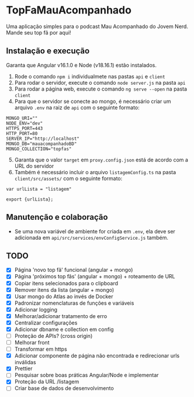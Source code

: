 # TopFaMauAcompanhado
Uma aplicação simples para o podcast Mau Acompanhado do Jovem Nerd.
Mande seu top fã por aqui!

## Instalação e execução
Garanta que Angular v16.1.0 e Node (v18.16.1) estão instalados.

1. Rode o comando `npm i` individualmete nas pastas `api` e `client`
2. Para rodar o servidor, execute o comando `node server.js` na pasta `api`
3. Para rodar a página web, execute o comando `ng serve --open` na pasta `client`
4. Para que o servidor se conecte ao mongo, é necessário criar um arquivo `.env` na raiz de `api` com o seguinte formato:
```
MONGO_URI=""
NODE_ENV="dev"
HTTPS_PORT=443
HTTP_PORT=80
SERVER_IP="http://localhost"
MONGO_DB="mauacompanhadoBD"
MONGO_COLLECTION="topfas"
```
5. Garanta que o valor `target` em `proxy.config.json` está de acordo com a URL do servidor
6. Também é necessário incluir o arquivo `listagemConfig.ts` na pasta `client/src/assets/` com o seguinte formato:

```
var urlLista = "listagem"

export {urlLista};
```

## Manutenção e colaboração
* Se uma nova variável de ambiente for criada em  `.env`, ela deve ser adicionada em `api/src/services/envConfigService.js` também.

## TODO
- [x] Página 'novo top fã' funcional (angular + mongo)
- [x] Página 'próximos top fãs' (angular + mongo) + roteamento de URL
- [x] Copiar itens selecionados para o clipboard
- [x] Remover itens da lista (angular + mongo)
- [x] Usar mongo do Atlas ao invés de Docker
- [x] Padronizar nomenclaturas de funções e variáveis
- [x] Adicionar logging
- [x] Melhorar/adicionar tratamento de erro
- [x] Centralizar configurações
- [x] Adicionar dbname e collection em config
- [ ] Proteção de APIs? (cross origin)
- [ ] Melhorar front
- [ ] Transformar em https
- [x] Adicionar componente de página não encontrada e redirecionar urls inválidas
- [x] Prettier
- [ ] Pesquisar sobre boas práticas Angular/Node e implementar
- [x] Proteção da URL /listagem
- [ ] Criar base de dados de desenvolvimento
